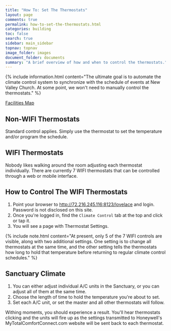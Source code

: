 ```yaml
---
title: "How To: Set The Thermostats"
layout: page
comments: true
permalink: how-to-set-the-thermostats.html
categories: building
toc: false
search: true
sidebar: main_sidebar
topnav: topnav
image_folder: images
document_folder: documents
summary: "A brief overview of how and when to control the thermostats."
---
```


{% include information.html content="The ultimate goal is to automate the climate control system to synchronize with the schedule of events at New Valley Church.  At some point, we won't need to manually control the thermostats." %}

[Facilities Map](thermostats.html)

## Non-WIFI Thermostats

Standard control applies.  Simply use the thermostat to set the temperature and/or program the schedule.

## WIFI Thermostats

Nobody likes walking around the room adjusting each thermostat individually.  There are currently 7 WIFI thermostats that can be controlled through a web or mobile interface.

## How to Control The WIFI Thermostats

1. Point your browser to http://72.216.245.116:8123/lovelace and login.  Password is not disclosed on this site.
1. Once you're logged in, find the `Climate Control` tab at the top and click or tap it.
1. You will see a page with Thermostat Settings.

{% include note.html content="At present, only 5 of the 7 WIFI controls are visible, along with two additional settings.  One setting is to change all thermostats at the same time, and the other setting tells the thermostats how long to hold that temperature before returning to regular climate control schedules." %}

## Sanctuary Climate

1. You can either adjust individual A/C units in the Sanctuary, or you can adjust all of them at the same time.
1. Choose the length of time to hold the temperature you're about to set.
1. Set each A/C unit, or set the master and all other thermostats will follow.

Withing moments, you should experience a result.  You'll hear thermostats clicking and the units will fire up as the settings transmitted to Honeywell's MyTotalComfortConnect.com website will be sent back to each thermostat.


